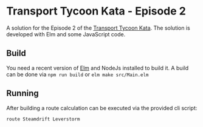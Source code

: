 # Transport Tycoon Kata - Episode 2

A solution for the Episode 2  of the [Transport Tycoon Kata](https://github.com/Softwarepark/exercises/blob/master/transport-tycoon_21.md).
The solution is developed with Elm and some JavaScript code.

## Build

You need a recent version of [Elm](https://elm-lang.org) and NodeJs installed to build it.
A build can be done via `npm run build` or `elm make src/Main.elm`

## Running

After building a route calculation can be executed via the provided cli script:

    route Steamdrift Leverstorm



